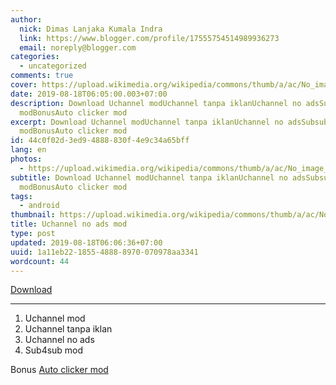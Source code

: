 ```yaml
---
author:
  nick: Dimas Lanjaka Kumala Indra
  link: https://www.blogger.com/profile/17555754514989936273
  email: noreply@blogger.com
categories:
  - uncategorized
comments: true
cover: https://upload.wikimedia.org/wikipedia/commons/thumb/a/ac/No_image_available.svg/2048px-No_image_available.svg.png
date: 2019-08-18T06:05:00.003+07:00
description: Download Uchannel modUchannel tanpa iklanUchannel no adsSubsub
  modBonusAuto clicker mod
excerpt: Download Uchannel modUchannel tanpa iklanUchannel no adsSubsub
  modBonusAuto clicker mod
id: 44c0f02d-3ed9-4888-830f-4e9c34a65bff
lang: en
photos:
  - https://upload.wikimedia.org/wikipedia/commons/thumb/a/ac/No_image_available.svg/2048px-No_image_available.svg.png
subtitle: Download Uchannel modUchannel tanpa iklanUchannel no adsSubsub
  modBonusAuto clicker mod
tags:
  - android
thumbnail: https://upload.wikimedia.org/wikipedia/commons/thumb/a/ac/No_image_available.svg/2048px-No_image_available.svg.png
title: Uchannel no ads mod
type: post
updated: 2019-08-18T06:06:36+07:00
uuid: 1a11eb22-1855-4888-8970-070978aa3341
wordcount: 44
---
```


<div dir="ltr" style="text-align: left;" trbidi="on"><a href="https://www74.zippyshare.com/v/bm6KsF0Q/file.html" target="_blank" rel="noopener noreferer nofollow">Download</a> <br><hr><ol><li>Uchannel mod</li><li>Uchannel tanpa iklan</li><li>Uchannel no ads</li><li>Sub4sub mod</li></ol><div>Bonus&nbsp;<a href="https://www74.zippyshare.com/v/SKKuxfAr/file.html" rel="noopener noreferer nofollow">Auto clicker mod</a></div></div>